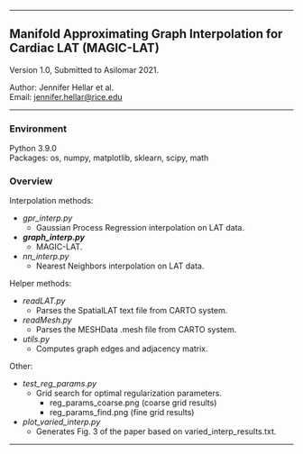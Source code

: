 ********************************************************************************
## Manifold Approximating Graph Interpolation for Cardiac LAT (MAGIC-LAT)

Version 1.0, Submitted to Asilomar 2021.

Author: Jennifer Hellar et al.  
Email: jennifer.hellar@rice.edu
********************************************************************************
### Environment
Python 3.9.0  
Packages: os, numpy, matplotlib, sklearn, scipy, math

### Overview
Interpolation methods:
* _gpr_interp.py_
    - Gaussian Process Regression interpolation on LAT data.
* **_graph_interp.py_**
    - MAGIC-LAT.
* _nn_interp.py_
    - Nearest Neighbors interpolation on LAT data.

Helper methods:
* _readLAT.py_
    - Parses the SpatialLAT text file from CARTO system.
* _readMesh.py_
    - Parses the MESHData .mesh file from CARTO system.
* _utils.py_
    - Computes graph edges and adjacency matrix.

Other:
* _test_reg_params.py_    
    - Grid search for optimal regularization parameters.
        + reg_params_coarse.png       (coarse grid results)
        + reg_params_find.png         (fine grid results)  
* _plot_varied_interp.py_
    - Generates Fig. 3 of the paper based on varied_interp_results.txt.
--------------------------------------------------------------------------------
